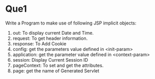 # Que1

Write a Program to make use of following JSP implicit objects:

1. out: To display current Date and Time.
2. request: To get header information.
3. response: To Add Cookie
4. config: get the parameters value defined in \<init-param>
5. application: get the parameter value defined in \<context-param>
6. session: Display Current Session ID
7. pageContext: To set and get the attributes.
8. page: get the name of Generated Servlet
